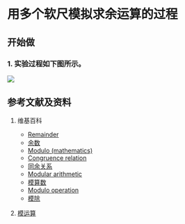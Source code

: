 # 用多个软尺模拟求余运算的过程

## 开始做

### 1. 实验过程如下图所示。

![](/images/数轴(一维坐标系)/除法和求余运算/用多个软尺模拟模运算的过程/1a1.jpg)

## 参考文献及资料

1. 维基百科
	- [Remainder](https://en.wikipedia.org/wiki/Remainder) 
	- [余数](https://zh.wikipedia.org/wiki/%E4%BD%99%E6%95%B0) 
	- [Modulo (mathematics)](https://en.wikipedia.org/wiki/Modulo_(mathematics)) 
	- [Congruence relation](https://en.wikipedia.org/wiki/Congruence_relation) 
	- [同余关系](https://zh.wikipedia.org/wiki/%E5%90%8C%E9%A4%98%E9%97%9C%E4%BF%82) 
	- [Modular arithmetic](https://en.wikipedia.org/wiki/Modular_arithmetic) 
	- [模算数](https://zh.wikipedia.org/wiki/%E6%A8%A1%E7%AE%97%E6%95%B8) 
	- [Modulo operation](https://en.wikipedia.org/wiki/Modulo_operation) 
	- [模除](https://zh.wikipedia.org/wiki/%E6%A8%A1%E9%99%A4) 

2. [模运算](https://baike.baidu.com/item/%E6%A8%A1%E8%BF%90%E7%AE%97/4376110) 